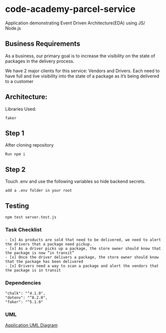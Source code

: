 
# code-academy-parcel-service
Application demonstrating Event Driven Architecture(EDA) using JS/ Node.js

## Business Requirements
As a business, our primary goal is to increase the visibility on the state of packages in the delivery process.

We have 2 major clients for this service: Vendors and Drivers. Each need to have full and live visibility into the state of a package as it’s being delivered to a customer
## Architecture:
Libraries Used:
```
faker

```

## Step 1
After cloning repository
```
Run npm i
```
## Step 2
Touch .env and use the following variables so hide backend secrets.
```
add a .env folder in your root 

```
## Testing
``` 
npm test server.test.js
```
### Task Checklist
```
- [x] As products are sold that need to be delivered, we need to alert the drivers that a package need pickup.
- [x] As a driver picks up a package, the store owner should know that the package is now “in transit”
- [x] Once the driver delivers a package, the store owner should know that the package has been delivered
- [x] Drivers need a way to scan a package and alert the vendors that the package is in transit

```
### Dependencies
```
"chalk": "^4.1.0",
"dotenv": "^8.2.0",
"faker": "^5.1.0"
```
### UML
[Application UML Diagram](./assets/capuml.md)
